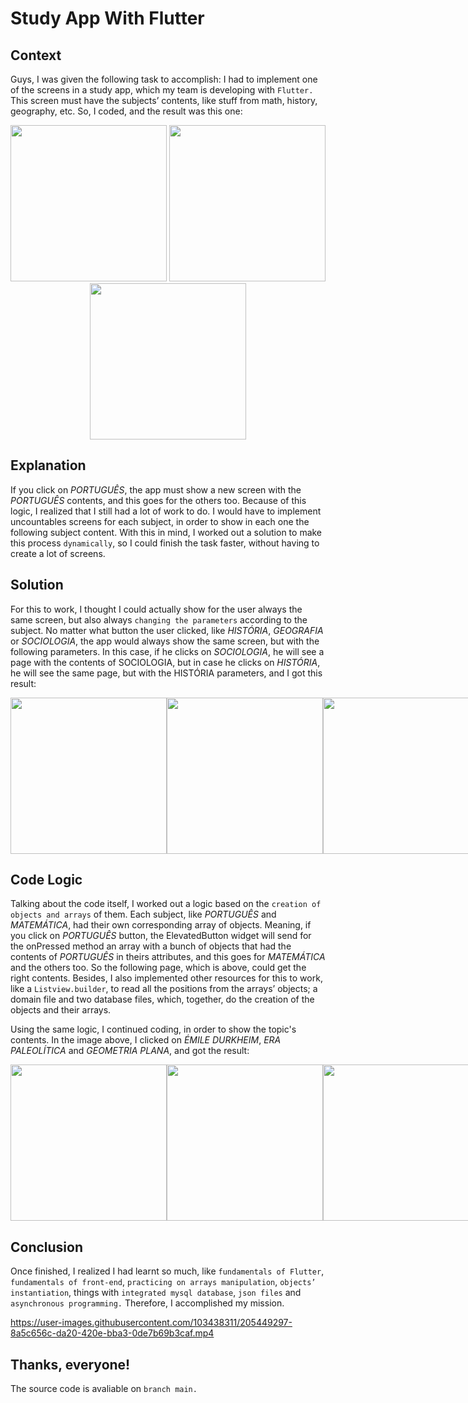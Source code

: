# Study App With Flutter


## Context 

Guys, I was given the following task to accomplish: I had to implement one of the screens in a study app, which my team is developing with ```Flutter.``` This screen must have the subjects’ contents, like stuff from math, history, geography, etc. So, I coded, and the result was this one: 

<div align="center">
  <img src="https://user-images.githubusercontent.com/103438311/205446721-8190d63a-a32b-46ec-a7e4-951d6027f944.png" width="250px"/>  
  <img src="https://user-images.githubusercontent.com/103438311/205446714-92b60179-10df-4f32-871f-ec6aa01db8a4.png" width="250px"/>  
  <img src="https://user-images.githubusercontent.com/103438311/205446719-9f0ee61c-69bc-4f84-b826-edcf7c8131d8.png" width="250px"/>  
</div>

## Explanation

If you click on *PORTUGUÊS*, the app must show a new screen with the *PORTUGUÊS* contents, and this goes for the others too. Because of this logic, I realized that I still had a lot of work to do. I would have to implement uncountables screens for each subject, in order to show in each one the following subject content. With this in mind, I worked out a solution to make this process ```dynamically```, so I could finish the task faster, without having to create a lot of screens.

## Solution

For this to work, I thought I could actually show for the user always the same screen, but also always ```changing the parameters``` according to the subject. No matter what button the user clicked, like *HISTÓRIA*, *GEOGRAFIA* or *SOCIOLOGIA*, the app would always show the same screen, but with the following parameters. In this case, if he clicks on *SOCIOLOGIA*, he will see a page with the contents of SOCIOLOGIA, but in case he clicks on *HISTÓRIA*, he will see the same page, but with the HISTÓRIA parameters, and I got this result: 


<div style="display: flex;" align="center">
  <img src="https://user-images.githubusercontent.com/103438311/205445828-05cdf442-5b8c-471c-94e5-ae7f572ee2e3.png" width="250px"/>  
  <img src="https://user-images.githubusercontent.com/103438311/205445830-4f74ff89-95f6-4f63-89b7-202a63ff3871.png" width="250px"/>  
  <img src="https://user-images.githubusercontent.com/103438311/205445831-3993affe-a54e-4abd-ae9e-571413846df3.png" width="250px"/>  
</div>

## Code Logic

Talking about the code itself, I worked out a logic based on the ```creation of objects and arrays``` of them. Each subject, like *PORTUGUÊS* and *MATEMÁTICA*, had their own corresponding array of objects. Meaning, if you click on *PORTUGUÊS* button, the ElevatedButton widget will send for the onPressed method an array with a bunch of objects that had the contents of *PORTUGUÊS* in theirs attributes, and this goes for *MATEMÁTICA* and the others too. So the following page, which is above, could get the right contents. Besides, I also implemented other resources for this to work, like a ```Listview.builder```, to read all the positions from the arrays’ objects; a domain file and two database files, which, together, do the creation of the objects and their arrays.

Using the same logic, I continued coding, in order to show the topic's contents. In the image above, I clicked on *ÉMILE DURKHEIM*, *ERA PALEOLÍTICA* and *GEOMETRIA PLANA*, and got the result:

<div style="display: flex;" align="center">
  <img src="https://user-images.githubusercontent.com/103438311/205445832-f4cfd822-a72c-46fc-90c4-94988e36f4e0.png" width="250px"/>  
  <img src="https://user-images.githubusercontent.com/103438311/205445833-c4e2f559-4952-4d11-bdd8-96ade3ba4827.png" width="250px"/>  
  <img src="https://user-images.githubusercontent.com/103438311/205445834-cc607744-f2a9-44aa-9bda-b9083ec9a356.png" width="250px"/>  
</div>

## Conclusion

Once finished, I realized I had learnt so much, like ```fundamentals of Flutter```, ```fundamentals of front-end```, ```practicing on arrays manipulation```, ```objects’ instantiation```, things with ```integrated mysql database```, ```json files``` and ```asynchronous programming.``` Therefore, I accomplished my mission. 

https://user-images.githubusercontent.com/103438311/205449297-8a5c656c-da20-420e-bba3-0de7b69b3caf.mp4

## Thanks, everyone!

The source code is avaliable on ```branch main.```
